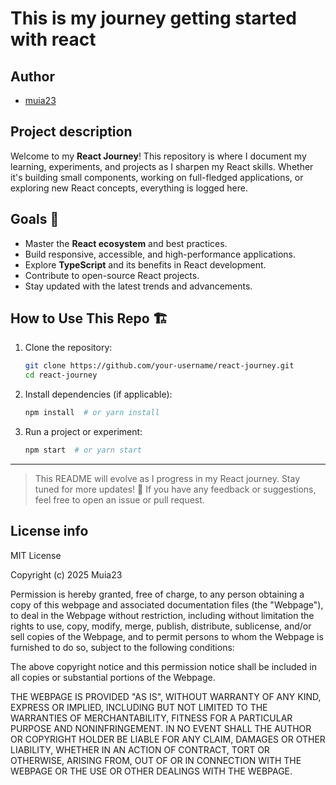# This is my journey getting started with react

## Author
- [muia23](https://github.com/Muia23)

## Project description
Welcome to my **React Journey**! This repository is where I document my learning, experiments, and projects as I sharpen my React skills. Whether it's building small components, working on full-fledged applications, or exploring new React concepts, everything is logged here.


## Goals 🎯
- Master the **React ecosystem** and best practices.
- Build responsive, accessible, and high-performance applications.
- Explore **TypeScript** and its benefits in React development.
- Contribute to open-source React projects.
- Stay updated with the latest trends and advancements.

## How to Use This Repo 🏗️
1. Clone the repository:  
   ```bash
   git clone https://github.com/your-username/react-journey.git
   cd react-journey
   ```
2. Install dependencies (if applicable):  
   ```bash
   npm install  # or yarn install
   ```
3. Run a project or experiment:  
   ```bash
   npm start  # or yarn start
   ```

---
> This README will evolve as I progress in my React journey. Stay tuned for more updates! 🎉
> If you have any feedback or suggestions, feel free to open an issue or pull request. 

## License info
MIT License

Copyright (c) 2025 Muia23

Permission is hereby granted, free of charge, to any person obtaining a copy
of this webpage and associated documentation files (the "Webpage"), to deal
in the Webpage without restriction, including without limitation the rights
to use, copy, modify, merge, publish, distribute, sublicense, and/or sell
copies of the Webpage, and to permit persons to whom the Webpage is
furnished to do so, subject to the following conditions:

The above copyright notice and this permission notice shall be included in all
copies or substantial portions of the Webpage.

THE WEBPAGE IS PROVIDED "AS IS", WITHOUT WARRANTY OF ANY KIND, EXPRESS OR
IMPLIED, INCLUDING BUT NOT LIMITED TO THE WARRANTIES OF MERCHANTABILITY,
FITNESS FOR A PARTICULAR PURPOSE AND NONINFRINGEMENT. IN NO EVENT SHALL THE
AUTHOR OR COPYRIGHT HOLDER BE LIABLE FOR ANY CLAIM, DAMAGES OR OTHER
LIABILITY, WHETHER IN AN ACTION OF CONTRACT, TORT OR OTHERWISE, ARISING FROM,
OUT OF OR IN CONNECTION WITH THE WEBPAGE OR THE USE OR OTHER DEALINGS WITH THE
WEBPAGE.
